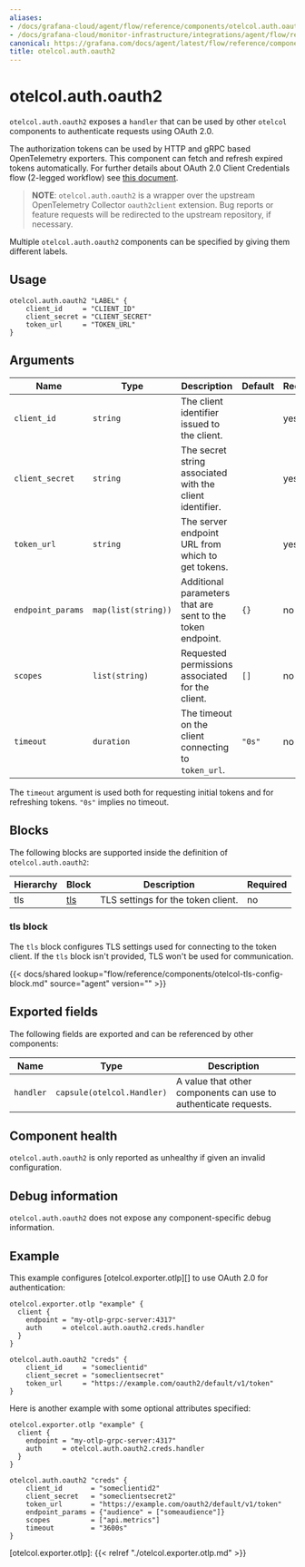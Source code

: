 ```yaml
---
aliases:
- /docs/grafana-cloud/agent/flow/reference/components/otelcol.auth.oauth2/
- /docs/grafana-cloud/monitor-infrastructure/integrations/agent/flow/reference/components/otelcol.auth.oauth2/
canonical: https://grafana.com/docs/agent/latest/flow/reference/components/otelcol.auth.oauth2/
title: otelcol.auth.oauth2
---
```


# otelcol.auth.oauth2

`otelcol.auth.oauth2` exposes a `handler` that can be used by other `otelcol`
components to authenticate requests using OAuth 2.0.

The authorization tokens can be used by HTTP and gRPC based OpenTelemetry exporters. 
This component can fetch and refresh expired tokens automatically. For further details about 
OAuth 2.0 Client Credentials flow (2-legged workflow) see [this document](https://datatracker.ietf.org/doc/html/rfc6749#section-4.4).

> **NOTE**: `otelcol.auth.oauth2` is a wrapper over the upstream OpenTelemetry
> Collector `oauth2client` extension. Bug reports or feature requests will be
> redirected to the upstream repository, if necessary.

Multiple `otelcol.auth.oauth2` components can be specified by giving them
different labels.

## Usage

```river
otelcol.auth.oauth2 "LABEL" {
    client_id     = "CLIENT_ID"
    client_secret = "CLIENT_SECRET"
    token_url     = "TOKEN_URL"
}
```

## Arguments

Name | Type | Description | Default | Required
---- | ---- | ----------- | ------- | --------
`client_id` | `string` | The client identifier issued to the client. | | yes
`client_secret` | `string` | The secret string associated with the client identifier. | | yes
`token_url` | `string` | The server endpoint URL from which to get tokens. | | yes
`endpoint_params` | `map(list(string))` | Additional parameters that are sent to the token endpoint. | `{}` | no
`scopes` | `list(string)` | Requested permissions associated for the client. | `[]` | no
`timeout` | `duration` | The timeout on the client connecting to `token_url`. | `"0s"` | no

The `timeout` argument is used both for requesting initial tokens and for refreshing tokens. `"0s"` implies no timeout.

## Blocks

The following blocks are supported inside the definition of
`otelcol.auth.oauth2`:

Hierarchy | Block | Description | Required
--------- | ----- | ----------- | --------
tls | [tls][] | TLS settings for the token client. | no

[tls]: #tls-block

### tls block

The `tls` block configures TLS settings used for connecting to the token client. If the `tls` block isn't provided, 
TLS won't be used for communication.

{{< docs/shared lookup="flow/reference/components/otelcol-tls-config-block.md" source="agent" version="<AGENT VERSION>" >}}

## Exported fields

The following fields are exported and can be referenced by other components:

Name | Type | Description
---- | ---- | -----------
`handler` | `capsule(otelcol.Handler)` | A value that other components can use to authenticate requests.

## Component health

`otelcol.auth.oauth2` is only reported as unhealthy if given an invalid
configuration.

## Debug information

`otelcol.auth.oauth2` does not expose any component-specific debug information.

## Example

This example configures [otelcol.exporter.otlp][] to use OAuth 2.0 for authentication:

```river
otelcol.exporter.otlp "example" {
  client {
    endpoint = "my-otlp-grpc-server:4317"
    auth     = otelcol.auth.oauth2.creds.handler
  }
}

otelcol.auth.oauth2 "creds" {
    client_id     = "someclientid"
    client_secret = "someclientsecret"
    token_url     = "https://example.com/oauth2/default/v1/token"
}
```

Here is another example with some optional attributes specified:
```river
otelcol.exporter.otlp "example" {
  client {
    endpoint = "my-otlp-grpc-server:4317"
    auth     = otelcol.auth.oauth2.creds.handler
  }
}

otelcol.auth.oauth2 "creds" {
    client_id       = "someclientid2"
    client_secret   = "someclientsecret2"
    token_url       = "https://example.com/oauth2/default/v1/token"
    endpoint_params = {"audience" = ["someaudience"]}
    scopes          = ["api.metrics"]
    timeout         = "3600s"
}
```

[otelcol.exporter.otlp]: {{< relref "./otelcol.exporter.otlp.md" >}}
